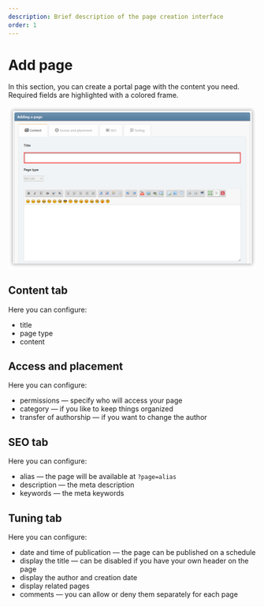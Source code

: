 ```yaml
---
description: Brief description of the page creation interface
order: 1
---
```


# Add page

In this section, you can create a portal page with the content you need. Required fields are highlighted with a colored frame.

![Here we add a new page](new_page.png)

## Content tab

Here you can configure:

- title
- page type
- content

## Access and placement

Here you can configure:

- permissions — specify who will access your page
- category — if you like to keep things organized
- transfer of authorship — if you want to change the author

## SEO tab

Here you can configure:

- alias — the page will be available at `?page=alias`
- description — the meta description
- keywords — the meta keywords

## Tuning tab

Here you can configure:

- date and time of publication — the page can be published on a schedule
- display the title — can be disabled if you have your own header on the page
- display the author and creation date
- display related pages
- comments — you can allow or deny them separately for each page
